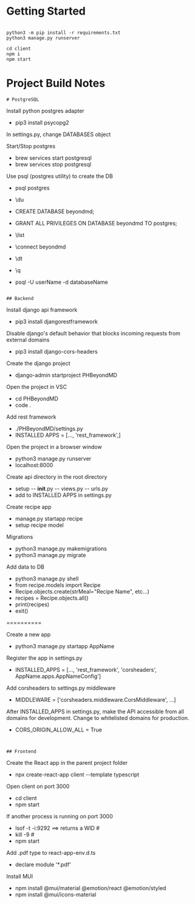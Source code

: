 # Getting Started
```

python3 -m pip install -r requirements.txt
python3 manage.py runserver

cd client
npm i
npm start
```

# Project Build Notes
```
# PostgreSQL
```
Install python postgres adapter
- pip3 install psycopg2

In settings.py, change DATABASES object

Start/Stop postgres
- brew services start postgresql
- brew services stop postgresql

Use psql (postgres utility) to create the DB
- psql postgres
- \du
- CREATE DATABASE beyondmd;
- GRANT ALL PRIVILEGES ON DATABASE beyondmd TO postgres;
- \list
- \connect beyondmd
- \dt
- \q

- psql -U userName -d databaseName
```

## Backend
```
Install django api framework
- pip3 install djangorestframework

Disable django's default behavior that blocks incoming requests from external domains
- pip3 install django-cors-headers

Create the django project
- django-admin startproject PHBeyondMD

Open the project in VSC
- cd PHBeyondMD
- code .

Add rest framework
- ./PHBeyondMD/settings.py
- INSTALLED APPS = [..., 'rest_framework',]

Open the project in a browser window
- python3 manage.py runserver
- localhost:8000

Create api directory in the root directory
- setup 
-- __init__.py
-- views.py
-- urls.py
- add to INSTALLED APPS in settings.py

Create recipe app
- manage.py startapp recipe 
- setup recipe model

Migrations
- python3 manage.py makemigrations
- python3 manage.py migrate

Add data to DB
- python3 manage.py shell
- from recipe.models import Recipe
- Recipe.objects.create(strMeal="Recipe Name", etc...)
- recipes = Recipe.objects.all()
- print(recipes)
- exit()


==========

Create a new app
- python3 manage.py startapp AppName

Register the app in settings.py
- INSTALLED_APPS = [..., 'rest_framework', 'corsheaders', AppName.apps.AppNameConfig']

Add corsheaders to settings.py middleware
- MIDDLEWARE = ['corsheaders.middleware.CorsMiddleware', ...]

After INSTALLED_APPS in settings.py, make the API accessible from all domains for development. Change to whitelisted domains for production.
- CORS_ORIGIN_ALLOW_ALL = True 
```


## Frontend
```
Create the React app in the parent project folder
- npx create-react-app client --template typescript

Open client on port 3000
- cd client
- npm start

If another process is running on port 3000
- lsof -t -i:9292
==> returns a WID #
- kill -9 #
- npm start

Add .pdf type to react-app-env.d.ts
- declare module '*.pdf'

Install MUI
- npm install @mui/material @emotion/react @emotion/styled
- npm install @mui/icons-material 

```
```